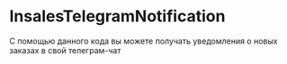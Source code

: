 # InsalesTelegramNotification
С помощью данного кода вы можете получать уведомления о новых заказах в свой телеграм-чат
